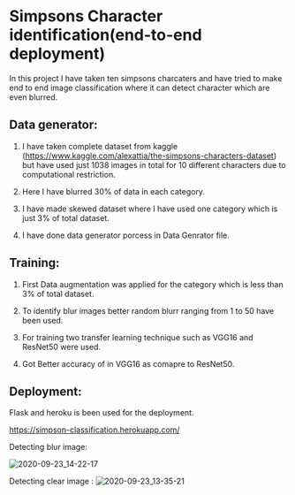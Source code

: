 # Simpsons Character identification(end-to-end deployment)
In this project I have taken ten simpsons charcaters and have tried to make end to end image classification where it can detect character which are even blurred.

## Data generator:

1. I have taken complete dataset from kaggle (https://www.kaggle.com/alexattia/the-simpsons-characters-dataset) but have used just 1038 images in total for 10 different characters due to computational restriction.

2. Here I have blurred 30% of data in each category.

4. I have made skewed dataset where I have used one category which is just 3% of total dataset.

5. I have done data generator porcess in Data Genrator file.


## Training:

1. First Data augmentation was applied for the category which is less than 3% of total dataset.

2. To identify blur images better random blurr ranging from 1 to 50 have been used.

3. For training two transfer learning technique such as VGG16 and ResNet50 were used.

4. Got Better accuracy of in VGG16 as comapre to ResNet50.


## Deployment:

Flask and heroku is been used for the deployment. 

https://simpson-classification.herokuapp.com/

Detecting blur image:

![2020-09-23_14-22-17](https://user-images.githubusercontent.com/30840805/93990068-49a36700-fda8-11ea-94df-f142ecae3d6a.png)

Detecting clear image :
![2020-09-23_13-35-21](https://user-images.githubusercontent.com/30840805/93985494-cb909180-fda2-11ea-8229-dd17333c9903.png)
